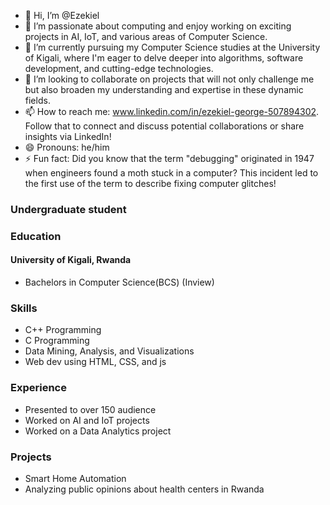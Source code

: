 - 👋 Hi, I’m @Ezekiel
- 👀 I’m passionate about computing and enjoy working on exciting projects in AI, IoT, and various areas of Computer Science.
- 🌱 I’m currently pursuing my Computer Science studies at the University of Kigali, where I'm eager to delve deeper into algorithms, software development, and cutting-edge technologies.
- 💞️ I’m looking to collaborate on projects that will not only challenge me but also broaden my understanding and expertise in these dynamic fields.
- 📫 How to reach me: www.linkedin.com/in/ezekiel-george-507894302. Follow that to connect and discuss potential collaborations or share insights via LinkedIn!
- 😄 Pronouns: he/him
- ⚡ Fun fact: Did you know that the term "debugging" originated in 1947 when engineers found a moth stuck in a computer? This incident led to the first use of the term to describe fixing computer glitches!

 ### Undergraduate student
  
 ### Education
 #### University of Kigali, Rwanda
 - Bachelors in Computer Science(BCS) (Inview)


 ### Skills
 - C++ Programming
 - C Programming 
 - Data Mining, Analysis, and Visualizations
 - Web dev using HTML, CSS, and js
 

 ### Experience
 - Presented to over 150 audience
 - Worked on  AI and IoT projects
 - Worked on a Data Analytics project


 ### Projects
 - Smart Home Automation
 - Analyzing public opinions about health centers in Rwanda


<!---
EZZY619/EZZY619 is a ✨ special ✨ repository because its `README.md` (this file) appears on your GitHub profile.
You can click the Preview link to take a look at your changes.
--->
